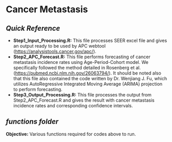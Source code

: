 # Cancer Metastasis

## *Quick Reference*
- **Step1_Input_Processing.R:** This file processes SEER excel file and gives an output ready to be used by APC webtool (https://analysistools.cancer.gov/apc/).
- **Step2_APC_Forecast.R:** This file performs forecasting of cancer metastasis incidence rates using Age-Period-Cohort model. We specifically followed the method detailed in Rosenberg et al. (https://pubmed.ncbi.nlm.nih.gov/26063794/). It should be noted also that this file also contained the code written by Dr. Wenjiang J. Fu, which utilizes AutoRegressive Integrated Moving Average (ARIMA) projection to perform forecasting. 
- **Step3_Output_Processing.R:** This file processes the output from Step2_APC_Forecast.R and gives the result with cancer metastasis incidence rates and corresponding confidence intervals.

## *functions folder*
**Objective:** Various functions required for codes above to run.
